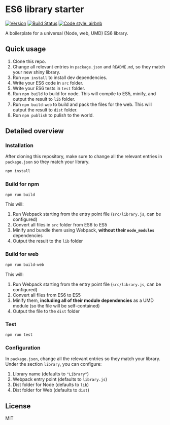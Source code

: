 ES6 library starter
===========

[![Version](http://img.shields.io/npm/v/es6-library-minimal.svg)](https://www.npmjs.org/package/es6-library-minimal)
[![Build Status](https://travis-ci.org/liady/es6-library-minimal.svg?branch=master)](https://travis-ci.org/liady/es6-library-minimal)
[![Code style: airbnb](https://img.shields.io/badge/code%20style-airbnb-blue.svg?style=flat)](https://github.com/airbnb/javascript)

A boilerplate for a universal (Node, web, UMD) ES6 library.

## Quick usage
 1. Clone this repo.
 2. Change all relevant entries in `package.json` and `README.md`, so they match your new shiny library.
 3. Run `npm install` to install dev dependencies.
 4. Write your ES6 code in `src` folder.
 5. Write your ES6 tests in `test` folder.
 6. Run `npm build` to build for node. This will compile to ES5, minify, and output the result to `lib` folder.
 7. Run `npm build-web` to build and pack the files for the web. This will output the result to `dist` folder.
 8. Run `npm publish` to pulish to the world.

## Detailed overview

### Installation
After cloning this repository, make sure to change all the relevant entries in `package.json` so they match your library.
```sh
npm install
```

### Build for npm
```sh
npm run build
```
This will:
 1. Run Webpack starting from the entry point file (`src/library.js`, can be configured)
 2. Convert all files in `src` folder from ES6 to ES5
 3. Minify and bundle them using Webpack, **without their `node_modules`** dependencies
 4. Output the result to the `lib` folder

### Build for web
```sh
npm run build-web
```
This will:
 1. Run Webpack starting from the entry point file (`src/library.js`, can be configured)
 2. Convert all files from ES6 to ES5
 3. Minify them, **including all of their module dependencies** as a UMD module (so the file will be self-contained)
 4. Output the file to the `dist` folder

### Test
```sh
npm run test
```

### Configuration
In `package.json`, change all the relevant entries so they match your library.<br/>
Under the section `library`, you can configure:
 1. Library name (defaults to `"Library"`)
 2. Webpack entry point (defaults to `library.js`)
 3. Dist folder for Node (defaults to `lib`)
 4. Dist folder for Web (defaults to `dist`)

## License
MIT
